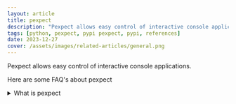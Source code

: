 ```yaml
---
layout: article
title: pexpect
description: "Pexpect allows easy control of interactive console applications."
tags: [python, pexpect, pypi pexpect, pypi, references]
date: 2023-12-27
cover: /assets/images/related-articles/general.png
---
```


Pexpect allows easy control of interactive console applications.

Here are some FAQ's about pexpect
<details>
<summary>What is pexpect</summary>
Pexpect allows easy control of interactive console applications.
</details>
